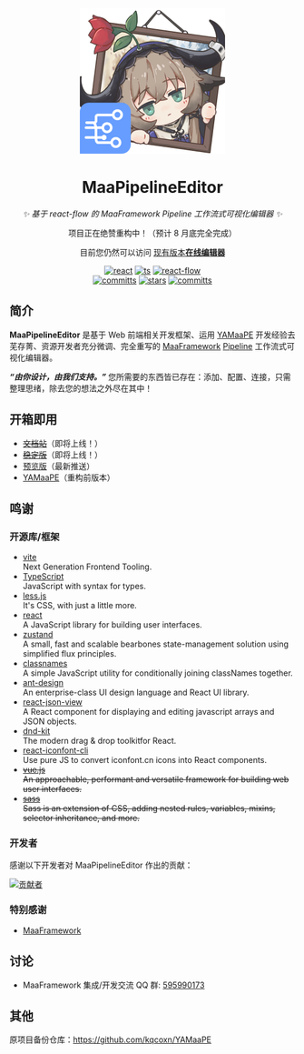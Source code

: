 <p align="center">
  <img alt="LOGO" src="./public/logo.png" width="256" height="256" />
</p>

<div align="center">

# MaaPipelineEditor

_✨ 基于 react-flow 的 MaaFramework Pipeline 工作流式可视化编辑器 ✨_

项目正在绝赞重构中！（预计 8 月底完全完成）

目前您仍然可以访问 [现有版本**在线编辑器**](https://yamaape.codax.site)

</div>

<p align="center">
  <a href="https://react.dev/" target="_blank"><img alt="react" src="https://img.shields.io/badge/React 19-%2320232a.svg?logo=react&logoColor=%2361DAFB"></a>
  <a href="https://www.typescriptlang.org/" target="_blank"><img alt="ts" src="https://img.shields.io/badge/TypeScript 5.8-3178C6?logo=typescript&logoColor=fff"></a>
  <!-- <a href="https://lesscss.org/" target="_blank"><img alt="less" src="https://img.shields.io/badge/Less-1D365D?logo=less&logoColor=fff"></a> -->
  <a href="https://reactflow.dev/" target="_blank"><img alt="react-flow" src="https://img.shields.io/badge/React Flow 12-%23ff0072?logoColor=fff&logo=flathub"></a>
  <br/>
  <a href="https://github.com/kqcoxn/MaaPipelineEditor/blob/main/LICENSE.md" target="_blank"><img alt="committs" src="https://img.shields.io/github/license/kqcoxn/MaaPipelineEditor"></a>
  <a href="https://github.com/kqcoxn/MaaPipelineEditor/stargazers" target="_blank"><img alt="stars" src="https://img.shields.io/github/stars/kqcoxn/MaaPipelineEditor?style=social"></a>
  <a href="https://github.com/kqcoxn/MaaPipelineEditor/commits/main/" target="_blank"><img alt="committs" src="https://img.shields.io/github/commit-activity/m/kqcoxn/MaaPipelineEditor?color=%23ff69b4"></a>
</p>

<div align="center">

</div>

## 简介

**MaaPipelineEditor** 是基于 Web 前端相关开发框架、运用 [YAMaaPE](https://github.com/kqcoxn/YAMaaPE) 开发经验去芜存菁、资源开发者充分微调、完全重写的 [MaaFramework](https://github.com/MaaXYZ/MaaFramework) [Pipeline](https://maafw.xyz/docs/3.1-PipelineProtocol.html) 工作流式可视化编辑器。

**_“由你设计，由我们支持。”_** 您所需要的东西皆已存在：添加、配置、连接，只需整理思绪，除去您的想法之外尽在其中！

## 开箱即用

- ~~[文档站](https://yamaape.codax.site/docs)~~（即将上线！）
- ~~[稳定版](https://yamaape.codax.site/MaaPipelineEditor)~~（即将上线！）
- [预览版](https://kqcoxn.github.io/MaaPipelineEditor/)（最新推送）
- [YAMaaPE](https://yamaape.codax.site)（重构前版本）

## 鸣谢

### 开源库/框架

- [vite](https://github.com/vitejs/vite)  
  Next Generation Frontend Tooling.
- [TypeScript](https://github.com/microsoft/TypeScript)  
  JavaScript with syntax for types.
- [less.js](https://github.com/less/less.js)  
  It's CSS, with just a little more.
- [react](https://github.com/facebook/react)  
  A JavaScript library for building user interfaces.
- [zustand](https://github.com/pmndrs/zustand)  
  A small, fast and scalable bearbones state-management solution using simplified flux principles.
- [classnames](https://github.com/JedWatson/classnames)  
  A simple JavaScript utility for conditionally joining classNames together.
- [ant-design](https://github.com/ant-design/ant-design)  
  An enterprise-class UI design language and React UI library.
- [react-json-view](https://github.com/microlinkhq/react-json-view)  
  A React component for displaying and editing javascript arrays and JSON objects.
- [dnd-kit](https://github.com/clauderic/dnd-kit)  
  The modern drag & drop toolkitfor React.
- [react-iconfont-cli](https://github.com/iconfont-cli/react-iconfont-cli)  
  Use pure JS to convert iconfont.cn icons into React components.
- ~~[vue.js](https://github.com/vuejs/vue)~~  
  ~~An approachable, performant and versatile framework for building web user interfaces.~~
- ~~[sass](https://github.com/sass/sass)~~  
  ~~Sass is an extension of CSS, adding nested rules, variables, mixins, selector inheritance, and more.~~

### 开发者

感谢以下开发者对 MaaPipelineEditor 作出的贡献：

[![贡献者](https://contrib.rocks/image?repo=kqcoxn/MaaPipelineEditor)](https://github.com/kqcoxn/MaaPipelineEditor/graphs/contributors)

### 特别感谢

- [MaaFramework](https://github.com/MaaXYZ/MaaFramework)

## 讨论

- MaaFramework 集成/开发交流 QQ 群: [595990173](https://qm.qq.com/q/gqSv6ukjV8)

## 其他

原项目备份仓库：https://github.com/kqcoxn/YAMaaPE
